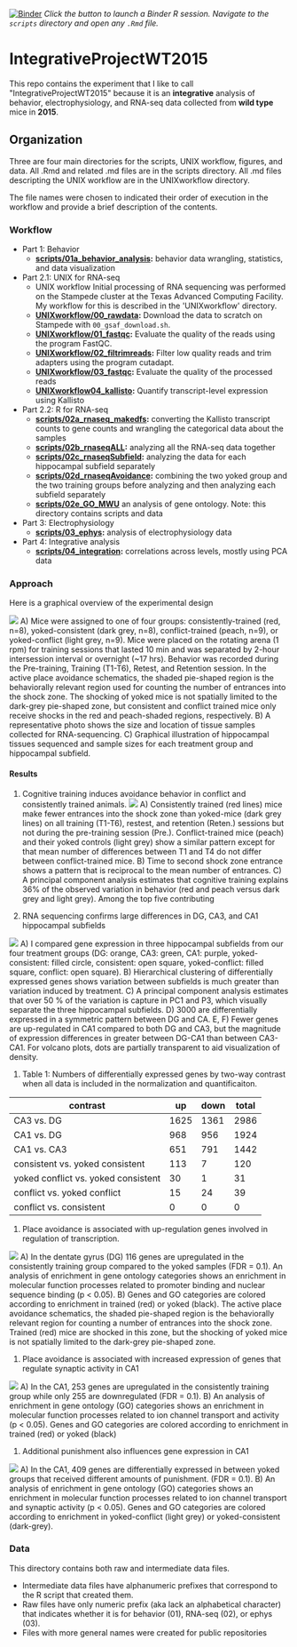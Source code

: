 [![Binder](http://mybinder.org/badge.svg)](http://beta.mybinder.org/v2/gh/raynamharris/DissociationTest/master?urlpath=rstudio)
*Click the button to launch a Binder R session. Navigate to the
`scripts` directory and open any `.Rmd` file.*

# IntegrativeProjectWT2015

This repo contains the experiment that I like to call "IntegrativeProjectWT2015" because it is an **integrative** analysis of behavior, electrophysiology, and RNA-seq data collected from **wild type** mice in **2015**. 

## Organization

Three are four main directories for the scripts, UNIX workflow, figures, and data. All .Rmd and related .md files are in the scripts directory. All .md files descripting the UNIX workflow are in the UNIXworkflow directory. 

The file names were chosen to indicated their order of execution in the workflow and provide a brief description of the contents.


### Workflow


- Part 1: Behavior	
	- **[scripts/01a_behavior_analysis](scripts/01a_behavior_analysis.md):** behavior data wrangling, statistics, and data visualization
- Part 2.1: UNIX for RNA-seq
	-  UNIX workflow 
Initial processing of RNA sequencing was performed on the Stampede cluster at the Texas Advanced Computing Facility. My workflow for this is described in the 'UNIXworkflow' directory. 
	- **[UNIXworkflow/00_rawdata](UNIXworkflow/00_rawdata.md):** Download the data to scratch on Stampede with `00_gsaf_download.sh`. 
	- **[UNIXworkflow/01_fastqc](UNIXworkflow/01_fastqc.md):** Evaluate the quality of the reads using the program FastQC.
	- **[UNIXworkflow/02_filtrimreads](UNIXworkflow/02_filtrimreads.md):** Filter low quality reads and trim adapters using the program cutadapt.
	- **[UNIXworkflow/03_fastqc](UNIXworkflow/03_fastqc.md):** Evaluate the quality of the processed reads
	- **[UNIXworkflow04_kallisto](UNIXworkflow04_kallisto.md):** Quantify transcript-level expression using Kallisto
- Part 2.2: R for RNA-seq
	- **[scripts/02a_rnaseq_makedfs](scripts/02a_rnaseq_makedfs.md):** converting the Kallisto transcript counts to gene counts and wrangling the categorical data about the samples
	- **[scripts/02b_rnaseqALL](scripts/02b_rnaseqALL.md):** analyzing all the RNA-seq data together
	- **[scripts/02c_rnaseqSubfield](scripts/02c_rnaseqSubfield.md):** analyzing the data for each hippocampal subfield separately
	- **[scripts/02d_rnaseqAvoidance](scripts/02d_rnaseqAvoidance.md):** combining the two yoked group and the two training groups before analyzing and then analyzing each subfield separately
	- **[scripts/02e_GO_MWU](scripts/02e_GO_MWU/GO_MWU.md_)** an analysis of gene ontology. Note: this directory contains scripts and data
- Part 3: Electrophysiology
	- **[scripts/03_ephys](scripts/03_ephys.md):** analysis of electrophysiology data	
- Part 4: Integrative analysis
	- **[scripts/04_integration](scripts/04_integration.md):** correlations across levels, mostly using PCA data
	
### Approach

Here is a graphical overview of the experimental design

![](./figures/figures-05.png)
A) Mice were assigned to one of four groups: consistently-trained (red, n=8), yoked-consistent (dark grey, n=8), conflict-trained (peach, n=9), or yoked-conflict (light grey, n=9). Mice were placed on the rotating arena (1 rpm) for training sessions that lasted 10 min and was separated by 2-hour intersession interval or overnight (~17 hrs). Behavior was recorded during the Pre-training, Training (T1-T6), Retest, and Retention session. In the active place avoidance schematics, the shaded pie-shaped region is the behaviorally relevant region used for counting the number of entrances into the shock zone. The shocking of yoked mice is not spatially limited to the dark-grey pie-shaped zone, but consistent and conflict trained mice only receive shocks in the red and peach-shaded regions, respectively. B) A representative photo shows the size and location of tissue samples collected for RNA-sequencing.  C) Graphical illustration of hippocampal tissues sequenced and sample sizes for each treatment group and hippocampal subfield.

#### Results

1. Cognitive training induces avoidance behavior in conflict and consistently trained animals. 
![](./figures/figures-01.png)
A) Consistently trained (red lines) mice make fewer entrances into the shock zone than yoked-mice (dark grey lines) on all training (T1-T6), restest, and retention (Reten.) sessions but not during the pre-training session (Pre.). Conflict-trained mice (peach) and their yoked controls (light grey) show a similar pattern except for that mean number of differences between T1 and T4 do not differ between conflict-trained mice. B) Time to second shock zone entrance shows a pattern that is reciprocal to the mean number of entrances. C) A principal component analysis estimates that cognitive training explains 36% of the observed variation in behavior (red and peach versus dark grey and light grey). Among the top five contributing 


1. RNA sequencing confirms large differences in DG, CA3, and CA1 hippocampal subfields  

![](./figures/figures-02.png)
A) I compared gene expression in three hippocampal subfields from our four treatment groups (DG: orange, CA3: green, CA1: purple, yoked-consistent: filled circle, consistent: open square, yoked-conflict: filled square, conflict: open square). B) Hierarchical clustering of differentially expressed genes shows variation between subfields is much greater than variation induced by treatment. C) A principal component analysis estimates that over 50 % of the variation is capture in PC1 and P3, which visually separate the three hippocampal subfields. D) 3000 are differentially expressed in a symmetric pattern between DG and CA. E, F) Fewer genes are up-regulated in CA1 compared to both DG and CA3, but the magnitude of expression differences in greater between DG-CA1 than between CA3-CA1. For volcano plots, dots are partially transparent to aid visualization of density.


1. Table 1: Numbers of differentially expressed genes by two-way contrast when all data is included in the normalization and quantificaiton. 

| contrast | up | down | total |
| --- | --- | --- | --- |
CA3	vs. DG | 1625 | 1361 | 2986
CA1	vs. DG | 968 | 956 | 1924
CA1	vs. CA3 | 651 | 791 | 1442
consistent vs.	yoked consistent | 113 | 7 | 120
yoked conflict vs. yoked consistent | 30 | 1 | 31
conflict vs. yoked conflict | 15 | 24 | 39
conflict vs. consistent | 0 | 0 | 0


1. Place avoidance is associated with up-regulation genes involved in regulation of transcription.  

![](./figures/figures2-01.png)
A) In the dentate gyrus (DG) 116 genes are upregulated in the consistently training group compared to the yoked samples (FDR = 0.1). An analysis of enrichment in gene ontology categories shows an enrichment in molecular function processes related to promoter binding and nuclear sequence binding (p < 0.05).  B) Genes and GO categories are colored according to enrichment in trained (red) or yoked (black). The active place avoidance schematics, the shaded pie-shaped region is the behaviorally relevant region for counting a number of entrances into the shock zone. Trained (red) mice are shocked in this zone, but the shocking of yoked mice is not spatially limited to the dark-grey pie-shaped zone.

1. Place avoidance is associated with increased expression of genes that regulate synaptic activity in CA1   

![](./figures/figures2-02.png)
A) In the CA1, 253 genes are upregulated in the consistently training group while only 255 are downregulated (FDR = 0.1). B) An analysis of enrichment in gene ontology (GO) categories shows an enrichment in molecular function processes related to ion channel transport and activity (p < 0.05). Genes and GO categories are colored according to enrichment in trained (red) or yoked (black)  

1.  Additional punishment also influences gene expression in CA1  

![](./figures/figures2-03.png)
A) In the CA1, 409 genes are differentially expressed in between yoked groups that received different amounts of punishment.  (FDR = 0.1). B) An analysis of enrichment in gene ontology (GO) categories shows an enrichment in molecular function processes related to ion channel transport and synaptic activity (p < 0.05). Genes and GO categories are colored according to enrichment in yoked-conflict (light grey) or yoked-consistent (dark-grey).  



### Data

This directory contains both raw and intermediate data files. 
- Intermediate data files have alphanumeric prefixes that correspond to the R script that created them. 
- Raw files have only numeric prefix (aka lack an alphabetical character) that indicates whether it is for behavior (01), RNA-seq (02), or ephys (03). 
- Files with more general names were created for public repositories
